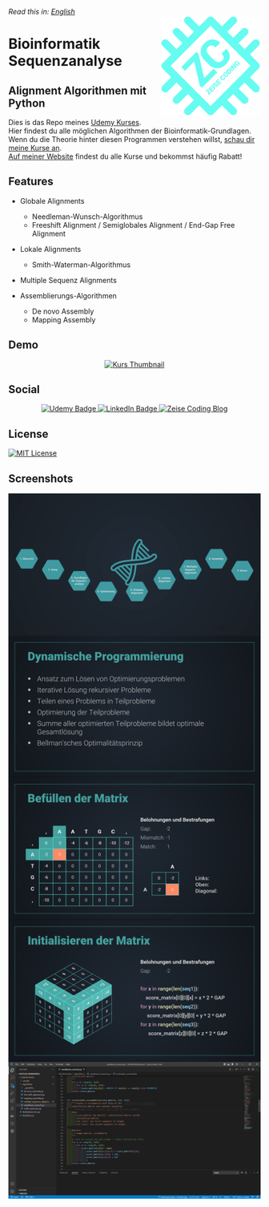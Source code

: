 *Read this in: [English](README.en.md)*
<br>
<a href="https://www.zeise-coding.de/" target="_blank">
  <img align="right" src="https://github.com/CharliesCodes/CharliesCodes/blob/main/png/Logo_ZC_final_hellblau.png" alt="Zeise Coding Logo" width="200"/>
</a>
# Bioinformatik Sequenzanalyse
## Alignment Algorithmen mit Python

Dies is das Repo meines <a href="https://www.udemy.com/course/bioinformatik-sequenzanalyse/?referralCode=5DC0BAD516F5DE224232" target="_blank">Udemy Kurses</a>.<br>
Hier findest du alle möglichen Algorithmen der Bioinformatik-Grundlagen.<br>
Wenn du die Theorie hinter diesen Programmen verstehen willst, <a href="https://www.zeise-coding.de/kurse/" target="_blank">schau dir meine Kurse an</a>.<br>
<a href="https://www.zeise-coding.de/" target="_blank">Auf meiner Website</a> findest du alle Kurse und bekommst häufig Rabatt!

## Features

- Globale Alignments
  - Needleman-Wunsch-Algorithmus
  - Freeshift Alignment / Semiglobales Alignment / End-Gap Free Alignment

- Lokale Alignments
  - Smith-Waterman-Algorithmus
- Multiple Sequenz Alignments
- Assemblierungs-Algorithmen
  - De novo Assembly
  - Mapping Assembly
  
## Demo
 
<a href="https://www.udemy.com/course/bioinformatik-sequenzanalyse/?referralCode=5DC0BAD516F5DE224232" target="_blank">
  <div align="center">
    <img src="https://res.cloudinary.com/hpi3kkgtu/image/upload/v1663000466/courses-images/bioinformatik_sequenzanalyse_kurs_thumbnail.png" alt="Kurs Thumbnail"/>
  </div>
</a>

<!---
## Related

Here are some related projects
-->



## Social

<div id="header" align="center"> 
  <div id="badges">
    <a href="https://www.udemy.com/user/dominique-zeise-2/">
      <img src="https://img.shields.io/badge/Udemy-A435F0?style=for-the-badge&logo=Udemy&logoColor=white" alt="Udemy Badge"/>
    </a>
    <a href="https://www.linkedin.com/in/dominique-zeise/">
      <img src="https://img.shields.io/badge/LinkedIn-blue?style=for-the-badge&logo=linkedin&logoColor=white" alt="LinkedIn Badge"/>
    </a>
    <a href="https://zeise-coding.de/">
      <img src="https://img.shields.io/badge/-Zeise%20Coding-45A29E?style=for-the-badge" alt="Zeise Coding Blog"/>
    </a>
  </div>
  </div>


## License

<!--- [MIT](https://choosealicense.com/licenses/mit/) --->
[![MIT License](https://img.shields.io/badge/License-MIT-green.svg)](https://choosealicense.com/licenses/mit/)



## Screenshots

<img align="middle" src="https://github.com/CharliesCodes/bioinformatics/blob/main/screenshots/overview.png" alt="Overview Screenshot"/>
<img align="middle" src="https://github.com/CharliesCodes/bioinformatics/blob/main/screenshots/Theorie.PNG" alt="Theorie Screenshot"/>
<img align="middle" src="https://github.com/CharliesCodes/bioinformatics/blob/main/screenshots/Global_Alignment.PNG" alt="Global Alignment Screenshot"/>
<img align="middle" src="https://github.com/CharliesCodes/bioinformatics/blob/main/screenshots/msa.PNG" alt="Multiples Sequenz Alignment Screenshot"/>
<img align="middle" src="https://github.com/CharliesCodes/bioinformatics/blob/main/screenshots/VSCode.PNG" alt="VSCode Screenshot"/>
